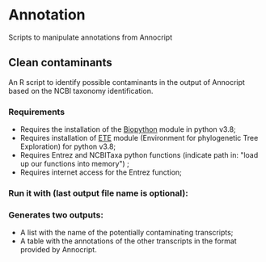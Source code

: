 # Annotation
Scripts to manipulate annotations from Annocript

## Clean contaminants
An R script to identify possible contaminants in the output of Annocript based on the NCBI taxonomy identification.

### Requirements

- Requires the installation of the [Biopython](https://biopython.org/) module in python v3.8;
- Requires installation of [ETE](http://etetoolkit.org/) module (Environment for phylogenetic Tree Exploration) for python v3.8;
- Requires Entrez and NCBITaxa python functions (indicate path in: "load up our functions into memory") ;
- Requires internet access for the Entrez function;

### Run it with (last output file name is optional):

### Generates two outputs:
- A list with the name of the potentially contaminating transcripts;
- A table with the annotations of the other transcripts in the format provided by Annocript.
